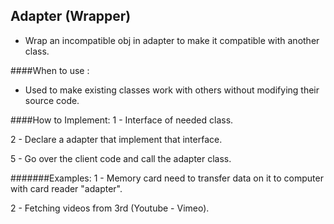 
## Adapter (Wrapper)
 
* Wrap an incompatible obj in adapter to make it compatible with another class.

####When to use :
* Used to make existing classes work with others without modifying their source code.
  
####How to Implement:
1 - Interface of needed class.

2 - Declare a adapter that implement that interface.

5 - Go over the client code and call the adapter class.

#######Examples:
1 - Memory card need to transfer data on it to computer with card reader "adapter". 

2 - Fetching videos from 3rd (Youtube - Vimeo).